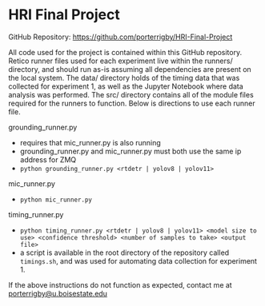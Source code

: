 # HRI Final Project

GitHub Repository: https://github.com/porterrigby/HRI-Final-Project

All code used for the project is contained within this GitHub repository. 
Retico runner files used for each experiment live within the runners/ directory, and
should run as-is assuming all dependencies are present on the local system. The data/
directory holds of the timing data that was collected for experiment 1, as well as
the Jupyter Notebook where data analysis was performed. The src/ directory contains
all of the module files required for the runners to function. Below is directions to
use each runner file.

grounding_runner.py
- requires that mic_runner.py is also running
- grounding_runner.py and mic_runner.py must both use the
same ip address for ZMQ
- `python grounding_runner.py <rtdetr | yolov8 | yolov11>`

mic_runner.py
- `python mic_runner.py`

timing_runner.py
- `python timing_runner.py <rtdetr | yolov8 | yolov11> <model size to use> <confidence threshold> <number of samples to take> <output file>`
- a script is available in the root directory of the repository called `timings.sh`, 
and was used for automating data collection for experiment 1.

If the above instructions do not function as expected, contact me at porterrigby@u.boisestate.edu
